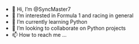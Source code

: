 - 👋 Hi, I’m @SyncMaster7
- 👀 I’m interested in Formula 1 and racing in general
- 🌱 I’m currently learning Python
- 💞️ I’m looking to collaborate on Python projects
- 📫 How to reach me ...

<!---
SyncMaster7/SyncMaster7 is a ✨ special ✨ repository because its `README.md` (this file) appears on your GitHub profile.
You can click the Preview link to take a look at your changes.
--->
